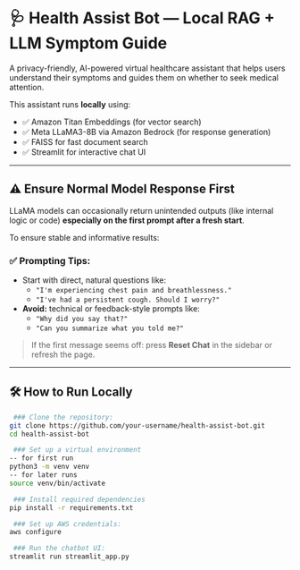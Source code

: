 # 🩺 Health Assist Bot — Local RAG + LLM Symptom Guide

A privacy-friendly, AI-powered virtual healthcare assistant that helps users understand their symptoms and guides them on whether to seek medical attention.

This assistant runs **locally** using:
- ✅ Amazon Titan Embeddings (for vector search)
- ✅ Meta LLaMA3-8B via Amazon Bedrock (for response generation)
- ✅ FAISS for fast document search
- ✅ Streamlit for interactive chat UI

---

## ⚠️ Ensure Normal Model Response First

LLaMA models can occasionally return unintended outputs (like internal logic or code) **especially on the first prompt after a fresh start**.

To ensure stable and informative results:

### ✅ Prompting Tips:
- Start with direct, natural questions like:
  - `"I'm experiencing chest pain and breathlessness."`
  - `"I've had a persistent cough. Should I worry?"`
- **Avoid:** technical or feedback-style prompts like:
  - `"Why did you say that?"`
  - `"Can you summarize what you told me?"`

> If the first message seems off: press **Reset Chat** in the sidebar or refresh the page.

---

## 🛠 How to Run Locally
```bash
 ### Clone the repository:
git clone https://github.com/your-username/health-assist-bot.git
cd health-assist-bot

 ### Set up a virtual environment
-- for first run
python3 -m venv venv
-- for later runs
source venv/bin/activate 

 ### Install required dependencies
pip install -r requirements.txt

 ### Set up AWS credentials:
aws configure

 ### Run the chatbot UI:
streamlit run streamlit_app.py

```


